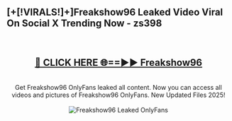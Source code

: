 <h2>[+[!VIRALS!]+]Freakshow96 Leaked Video Viral On Social X Trending Now - zs398</h2>
<br>
<div align="center">
<h2><a href="https://libra.edu.pl?Freakshow96" rel="nofollow">🔴 CLICK HERE 🌐==►► Freakshow96</a></h2>
<br>
Get Freakshow96 OnlyFans leaked all content. Now you can access all videos and pictures of Freakshow96 OnlyFans. New Updated Files 2025!
<br>
<br>
<a href="https://libra.edu.pl?Freakshow96" rel="nofollow" data-target="animated-image.originalLink"><img src="https://i.ibb.co.com/WyWwxjT/player-gif2.gif" alt="Freakshow96 Leaked OnlyFans" style="max-width: 100%; display: inline-block;" data-target="animated-image.originalImage"></a>
</div>
<br>
